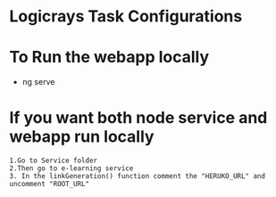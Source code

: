 # Logicrays Task Configurations

# To Run the webapp locally
   - ng serve

# If you want both node service and webapp run locally
    1.Go to Service folder
    2.Then go to e-learning service 
    3. In the linkGeneration() function comment the "HERUKO_URL" and uncomment "ROOT_URL"

